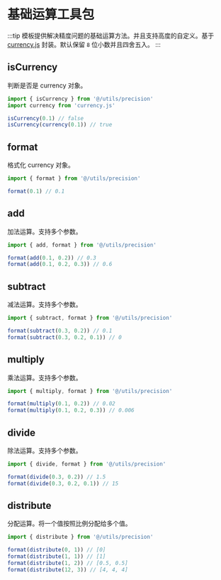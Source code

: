 # 基础运算工具包

:::tip
模板提供解决精度问题的基础运算方法。并且支持高度的自定义。基于 [currency.js](https://currency.js.org/#subtract) 封装。默认保留 `8` 位小数并且四舍五入。
:::

## isCurrency

判断是否是 currency 对象。

```ts
import { isCurrency } from '@/utils/precision'
import currency from 'currency.js'

isCurrency(0.1) // false
isCurrency(currency(0.1)) // true
```

## format

格式化 currency 对象。

```ts
import { format } from '@/utils/precision'

format(0.1) // 0.1
```

## add

加法运算。支持多个参数。

```ts
import { add, format } from '@/utils/precision'

format(add(0.1, 0.2)) // 0.3
format(add(0.1, 0.2, 0.3)) // 0.6
```

## subtract

减法运算。支持多个参数。

```ts
import { subtract, format } from '@/utils/precision'

format(subtract(0.3, 0.2)) // 0.1
format(subtract(0.3, 0.2, 0.1)) // 0
```

## multiply

乘法运算。支持多个参数。

```ts
import { multiply, format } from '@/utils/precision'

format(multiply(0.1, 0.2)) // 0.02
format(multiply(0.1, 0.2, 0.3)) // 0.006
```

## divide

除法运算。支持多个参数。

```ts
import { divide, format } from '@/utils/precision'

format(divide(0.3, 0.2)) // 1.5
format(divide(0.3, 0.2, 0.1)) // 15
```

## distribute

分配运算。将一个值按照比例分配给多个值。

```ts
import { distribute } from '@/utils/precision'

format(distribute(0, 1)) // [0]
format(distribute(1, 1)) // [1]
format(distribute(1, 2)) // [0.5, 0.5]
format(distribute(12, 3)) // [4, 4, 4]
```
